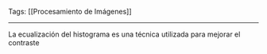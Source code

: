Tags: [[Procesamiento de Imágenes]]

---

La ecualización del histograma es una técnica utilizada para mejorar el contraste 